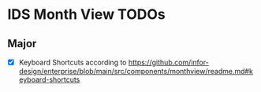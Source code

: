 # IDS Month View TODOs

## Major

- [x] Keyboard Shortcuts according to https://github.com/infor-design/enterprise/blob/main/src/components/monthview/readme.md#keyboard-shortcuts
